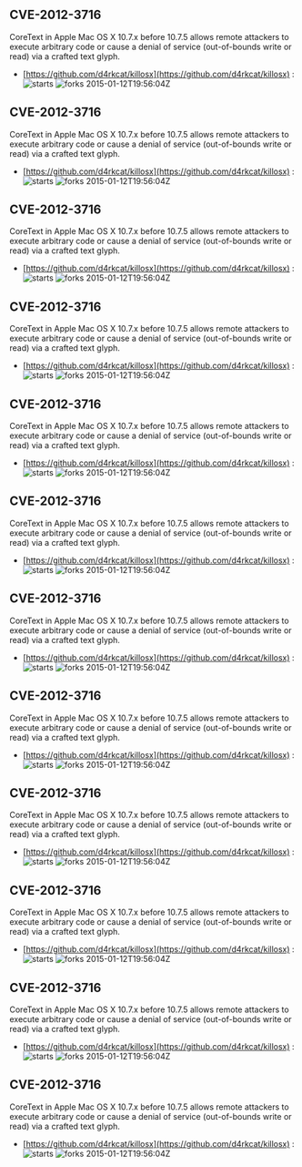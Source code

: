 ## CVE-2012-3716
 CoreText in Apple Mac OS X 10.7.x before 10.7.5 allows remote attackers to execute arbitrary code or cause a denial of service (out-of-bounds write or read) via a crafted text glyph.

- [https://github.com/d4rkcat/killosx](https://github.com/d4rkcat/killosx) :  
![starts](https://img.shields.io/github/stars/d4rkcat/killosx.svg) 
![forks](https://img.shields.io/github/forks/d4rkcat/killosx.svg) 
2015-01-12T19:56:04Z

## CVE-2012-3716
 CoreText in Apple Mac OS X 10.7.x before 10.7.5 allows remote attackers to execute arbitrary code or cause a denial of service (out-of-bounds write or read) via a crafted text glyph.

- [https://github.com/d4rkcat/killosx](https://github.com/d4rkcat/killosx) :  
![starts](https://img.shields.io/github/stars/d4rkcat/killosx.svg) 
![forks](https://img.shields.io/github/forks/d4rkcat/killosx.svg) 
2015-01-12T19:56:04Z

## CVE-2012-3716
 CoreText in Apple Mac OS X 10.7.x before 10.7.5 allows remote attackers to execute arbitrary code or cause a denial of service (out-of-bounds write or read) via a crafted text glyph.

- [https://github.com/d4rkcat/killosx](https://github.com/d4rkcat/killosx) :  
![starts](https://img.shields.io/github/stars/d4rkcat/killosx.svg) 
![forks](https://img.shields.io/github/forks/d4rkcat/killosx.svg) 
2015-01-12T19:56:04Z

## CVE-2012-3716
 CoreText in Apple Mac OS X 10.7.x before 10.7.5 allows remote attackers to execute arbitrary code or cause a denial of service (out-of-bounds write or read) via a crafted text glyph.

- [https://github.com/d4rkcat/killosx](https://github.com/d4rkcat/killosx) :  
![starts](https://img.shields.io/github/stars/d4rkcat/killosx.svg) 
![forks](https://img.shields.io/github/forks/d4rkcat/killosx.svg) 
2015-01-12T19:56:04Z

## CVE-2012-3716
 CoreText in Apple Mac OS X 10.7.x before 10.7.5 allows remote attackers to execute arbitrary code or cause a denial of service (out-of-bounds write or read) via a crafted text glyph.

- [https://github.com/d4rkcat/killosx](https://github.com/d4rkcat/killosx) :  
![starts](https://img.shields.io/github/stars/d4rkcat/killosx.svg) 
![forks](https://img.shields.io/github/forks/d4rkcat/killosx.svg) 
2015-01-12T19:56:04Z

## CVE-2012-3716
 CoreText in Apple Mac OS X 10.7.x before 10.7.5 allows remote attackers to execute arbitrary code or cause a denial of service (out-of-bounds write or read) via a crafted text glyph.

- [https://github.com/d4rkcat/killosx](https://github.com/d4rkcat/killosx) :  
![starts](https://img.shields.io/github/stars/d4rkcat/killosx.svg) 
![forks](https://img.shields.io/github/forks/d4rkcat/killosx.svg) 
2015-01-12T19:56:04Z

## CVE-2012-3716
 CoreText in Apple Mac OS X 10.7.x before 10.7.5 allows remote attackers to execute arbitrary code or cause a denial of service (out-of-bounds write or read) via a crafted text glyph.

- [https://github.com/d4rkcat/killosx](https://github.com/d4rkcat/killosx) :  
![starts](https://img.shields.io/github/stars/d4rkcat/killosx.svg) 
![forks](https://img.shields.io/github/forks/d4rkcat/killosx.svg) 
2015-01-12T19:56:04Z

## CVE-2012-3716
 CoreText in Apple Mac OS X 10.7.x before 10.7.5 allows remote attackers to execute arbitrary code or cause a denial of service (out-of-bounds write or read) via a crafted text glyph.

- [https://github.com/d4rkcat/killosx](https://github.com/d4rkcat/killosx) :  
![starts](https://img.shields.io/github/stars/d4rkcat/killosx.svg) 
![forks](https://img.shields.io/github/forks/d4rkcat/killosx.svg) 
2015-01-12T19:56:04Z

## CVE-2012-3716
 CoreText in Apple Mac OS X 10.7.x before 10.7.5 allows remote attackers to execute arbitrary code or cause a denial of service (out-of-bounds write or read) via a crafted text glyph.

- [https://github.com/d4rkcat/killosx](https://github.com/d4rkcat/killosx) :  
![starts](https://img.shields.io/github/stars/d4rkcat/killosx.svg) 
![forks](https://img.shields.io/github/forks/d4rkcat/killosx.svg) 
2015-01-12T19:56:04Z

## CVE-2012-3716
 CoreText in Apple Mac OS X 10.7.x before 10.7.5 allows remote attackers to execute arbitrary code or cause a denial of service (out-of-bounds write or read) via a crafted text glyph.

- [https://github.com/d4rkcat/killosx](https://github.com/d4rkcat/killosx) :  
![starts](https://img.shields.io/github/stars/d4rkcat/killosx.svg) 
![forks](https://img.shields.io/github/forks/d4rkcat/killosx.svg) 
2015-01-12T19:56:04Z

## CVE-2012-3716
 CoreText in Apple Mac OS X 10.7.x before 10.7.5 allows remote attackers to execute arbitrary code or cause a denial of service (out-of-bounds write or read) via a crafted text glyph.

- [https://github.com/d4rkcat/killosx](https://github.com/d4rkcat/killosx) :  
![starts](https://img.shields.io/github/stars/d4rkcat/killosx.svg) 
![forks](https://img.shields.io/github/forks/d4rkcat/killosx.svg) 
2015-01-12T19:56:04Z

## CVE-2012-3716
 CoreText in Apple Mac OS X 10.7.x before 10.7.5 allows remote attackers to execute arbitrary code or cause a denial of service (out-of-bounds write or read) via a crafted text glyph.

- [https://github.com/d4rkcat/killosx](https://github.com/d4rkcat/killosx) :  
![starts](https://img.shields.io/github/stars/d4rkcat/killosx.svg) 
![forks](https://img.shields.io/github/forks/d4rkcat/killosx.svg) 
2015-01-12T19:56:04Z

